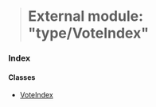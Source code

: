 > # External module: "type/VoteIndex"

### Index

#### Classes

* [VoteIndex](../classes/_type_voteindex_.voteindex.md)